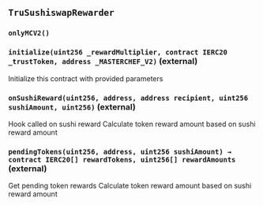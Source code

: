 ## `TruSushiswapRewarder`





### `onlyMCV2()`






### `initialize(uint256 _rewardMultiplier, contract IERC20 _trustToken, address _MASTERCHEF_V2)` (external)



Initialize this contract with provided parameters


### `onSushiReward(uint256, address, address recipient, uint256 sushiAmount, uint256)` (external)



Hook called on sushi reward
Calculate token reward amount based on sushi reward amount

### `pendingTokens(uint256, address, uint256 sushiAmount) → contract IERC20[] rewardTokens, uint256[] rewardAmounts` (external)



Get pending token rewards
Calculate token reward amount based on sushi reward amount



